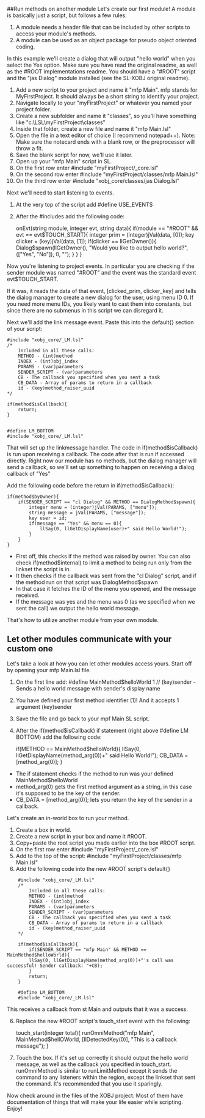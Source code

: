 ##Run methods on another module 
Let's create our first module! A module is basically just a script, but follows a few rules:
1. A module needs a header file that can be included by other scripts to access your module's methods.
2. A module can be used as an object package for pseudo object oriented coding.

In this example we'll create a dialog that will output "hello world" when you select the Yes option.
Make sure you have read the original readme, as well as the #ROOT implementations readme.
You should have a "#ROOT" script and the "jas Dialog" module installed (see the SL-XOBJ original readme).

1. Add a new script to your project and name it "mfp Main". mfp stands for MyFirstProject. It should always be a short string to identify your project.
2. Navigate locally to your "myFirstProject" or whatever you named your project folder.
3. Create a new subfolder and name it "classes", so you'll have something like "c:\LSL\myFirstProject\classes"
4. Inside that folder, create a new file and name it "mfp Main.lsl"
5. Open the file in a text editor of choice (I recommend notepad++). Note: Make sure the notecard ends with a blank row, or the preprocessor will throw a fit.
6. Save the blank script for now, we'll use it later.
7. Open up your "mfp Main" script in SL.
8. On the first row enter #include "myFirstProject/_core.lsl"
9. On the second row enter #include "myFirstProject/classes/mfp Main.lsl"
10. On the third row enter #include "xobj_core/classes/jas Dialog.lsl"

Next we'll need to start listening to events. 
1. At the very top of the script add #define USE_EVENTS
2. After the #includes add the following code:

	onEvt(string module, integer evt, string data){
		if(module == "#ROOT" && evt == evt$TOUCH_START){
			integer prim = (integer)jVal(data, [0]);
			key clicker = (key)jVal(data, [1]);
			if(clicker == llGetOwner()){
				Dialog$spawn(llGetOwner(), "Would you like to output hello world?", (["Yes", "No"]), 0, "");
			}
		}
	}

Now you're listening to project events. In particular you are checking if the sender module was named "#ROOT" and the event was the standard event evt$TOUCH_START.

If it was, it reads the data of that event, [clicked_prim, clicker_key] and tells the dialog manager to create a new dialog for the user, using menu ID 0. If you need more menu IDs, you likely want to cast them into constants, but since there are no submenus in this script we can disregard it.

Next we'll add the link message event. Paste this into the default{} section of your script:

	#include "xobj_core/_LM.lsl" 
	/* 
	    Included in all these calls:
	    METHOD - (int)method
	    INDEX - (int)obj_index
	    PARAMS - (var)parameters
	    SENDER_SCRIPT - (var)parameters
	    CB - The callback you specified when you sent a task
	    CB_DATA - Array of params to return in a callback
	    id - (key)method_raiser_uuid
	*/
	    
	if(method$isCallback){
		return;
	}
	
	   
	#define LM_BOTTOM  
	#include "xobj_core/_LM.lsl"

That will set up the linkmessage handler. The code in if(method$isCallback) is run upon receiving a callback. The code after that is run if accessed directly.
Right now our module has no methods, but the dialog manager will send a callback, so we'll set up something to happen on receiving a dialog callback of "Yes"

Add the following code before the return in if(method$isCallback):

	if(method$byOwner){
		if(SENDER_SCRIPT == "cl Dialog" && METHOD == DialogMethod$spawn){
			integer menu = (integer)jVal(PARAMS, ["menu"]);
			string message = jVal(PARAMS, ["message"]);
			key user = id;
			if(message == "Yes" && menu == 0){
				llSay(0, llGetDisplayName(user)+" said Hello World!");
			}
		}
	}

* First off, this checks if the method was raised by owner. You can also check if(method$internal) to limit a method to being run only from the linkset the script is in.
* It then checks if the callback was sent from the "cl Dialog" script, and if the method run on that script was DialogMethod$spawn
* In that case it fetches the ID of the menu you opened, and the message received.
* If the message was yes and the menu was 0 (as we specified when we sent the call) we output the hello world message.

That's how to utilize another module from your own module.





## Let other modules communicate with your custom one
Let's take a look at how you can let other modules access yours. Start off by opening your mfp Main.lsl file.
1. On the first line add: #define MainMethod$helloWorld 1	// (key)sender - Sends a hello world message with sender's display name
2. You have defined your first method identifier (1)! And it accepts 1 argument (key)sender
3. Save the file and go back to your mpf Main SL script.
4. After the if(method$isCallback) if statement (right above #define LM BOTTOM) add the following code:

	if(METHOD == MainMethod$helloWorld){
		llSay(0, llGetDisplayName(method_arg(0))+" said Hello World!");
		CB_DATA = [method_arg(0)];
	}

* The if statement checks if the method to run was your defined MainMethod$helloWorld
* method_arg(0) gets the first method argument as a string, in this case it's supposed to be the key of the sender.
* CB_DATA = [method_arg(0)]; lets you return the key of the sender in a callback.

Let's create an in-world box to run your method.

1. Create a box in world.
2. Create a new script in your box and name it #ROOT.
3. Copy+paste the root script you made earlier into the box #ROOT script.
4. On the first row enter #include "myFirstProject/_core.lsl"
5. Add to the top of the script: #include "myFirstProject/classes/mfp Main.lsl"
6. Add the following code into the new #ROOT script's default{}

```
	#include "xobj_core/_LM.lsl" 
	/* 
	    Included in all these calls:
	    METHOD - (int)method
	    INDEX - (int)obj_index
	    PARAMS - (var)parameters
	    SENDER_SCRIPT - (var)parameters
	    CB - The callback you specified when you sent a task
	    CB_DATA - Array of params to return in a callback
	    id - (key)method_raiser_uuid
	*/
	    
	if(method$isCallback){
	    if(SENDER_SCRIPT == "mfp Main" && METHOD == MainMethod$helloWorld){
		llSay(0, llGetDisplayName(method_arg(0))+"'s call was successful! Sender callback: "+CB);
	    }
	    return;
	}
	   
	#define LM_BOTTOM  
	#include "xobj_core/_LM.lsl"
```

This receives a callback from st Main and outputs that it was a success.

6. Replace the new #ROOT script's touch_start event with the following:

	touch_start(integer total){
		runOmniMethod("mfp Main", MainMethod$hellOWorld, [llDetectedKey(0)], "This is a callback message");
	}

7. Touch the box. If it's set up correctly it should output the hello world message, as well as the callback you specified in touch_start.
runOmniMethod is similar to runLimitMethod except it sends the command to any listeners within the region, except the linkset that sent the command. It's recommended that you use it sparingly.


Now check around in the files of the XOBJ project. Most of them have documentation of things that will make your life easier while scripting.
Enjoy!
